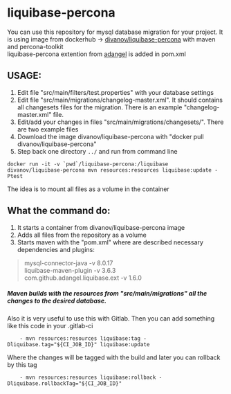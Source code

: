 # liquibase-percona
You can use this repository for mysql database migration for your project.
It is using image from dockerhub -> [divanov/liquibase-percona](https://hub.docker.com/r/divanov/liquibase-percona "dockerhub")   with maven and percona-toolkit  
liquibase-percona extention from [adangel](https://github.com/adangel/liquibase-percona "github") is added in pom.xml
## USAGE:
1. Edit file "src/main/filters/test.properties" with your database settings
2. Edit file "src/main/migrations/changelog-master.xml". It should contains all changesets files for the migration.
There is an example "changelog-master.xml" file.
3. Edit/add your changes in files "src/main/migrations/changesets/". There are two example files
2. Download the image divanov/liquibase-percona with "docker pull divanov/liquibase-percona"
3. Step back one directory ```../``` and run from command line
```
docker run -it -v `pwd`/liquibase-percona:/liquibase divanov/liquibase-percona mvn resources:resources liquibase:update -Ptest
```
The idea is to mount all files as a volume in the container  
## What the command do:
1. It starts a container from divanov/liquibase-percona image
2. Adds all files from the repository as a volume
3. Starts maven with the "pom.xml" where are described necessary dependencies and plugins:

>mysql-connector-java -v 8.0.17  
>liquibase-maven-plugin -v 3.6.3  
>com.github.adangel.liquibase.ext -v 1.6.0  

##### Maven builds with the resources from "src/main/migrations" all the changes to the desired database.
Also it is very useful to use this with Gitlab.
Then you can add something like this code in your .gitlab-ci
```
    - mvn resources:resources liquibase:tag -Dliquibase.tag="${CI_JOB_ID}" liquibase:update
```
Where the changes will be tagged with the build and later you can rollback by this tag  
```
    - mvn resources:resources liquibase:rollback -Dliquibase.rollbackTag="${CI_JOB_ID}"
```